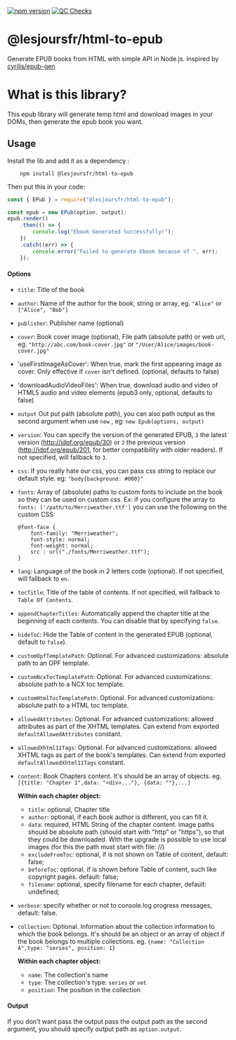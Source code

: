[![npm version](https://badge.fury.io/js/@lesjoursfr%2Fhtml-to-epub.svg)](https://badge.fury.io/js/@lesjoursfr%2Fhtml-to-epub)
[![QC Checks](https://github.com/lesjoursfr/html-to-epub/actions/workflows/quality-control.yml/badge.svg)](https://github.com/lesjoursfr/html-to-epub/actions/workflows/quality-control.yml)

# @lesjoursfr/html-to-epub

Generate EPUB books from HTML with simple API in Node.js.
Inspired by [cyrilis/epub-gen](https://github.com/cyrilis/epub-gen/)

# What is this library?

This epub library will generate temp html and download images in your DOMs, then generate the epub book you want.

## Usage

Install the lib and add it as a dependency :

```
    npm install @lesjoursfr/html-to-epub
```

Then put this in your code:

```javascript
const { EPub } = require("@lesjoursfr/html-to-epub");

const epub = new EPub(option, output);
epub.render()
	.then(() => {
		console.log("Ebook Generated Successfully!");
	})
	.catch((err) => {
		console.error("Failed to generate Ebook because of ", err);
	});
```

#### Options

- `title`:
  Title of the book
- `author`:
  Name of the author for the book, string or array, eg. `"Alice"` or `["Alice", "Bob"]`
- `publisher`:
  Publisher name (optional)
- `cover`:
  Book cover image (optional), File path (absolute path) or web url, eg. `"http://abc.com/book-cover.jpg"` or `"/User/Alice/images/book-cover.jpg"`
- 'useFirstImageAsCover':
  When true, mark the first appearing image as cover. Only effective if `cover` isn't defined. (optional, defaults to false)
- 'downloadAudioVideoFiles':
  When true, download audio and video of HTML5 audio and video elements (epub3 only, optional, defaults to false)
- `output`
  Out put path (absolute path), you can also path output as the second argument when use `new` , eg: `new Epub(options, output)`
- `version`:
  You can specify the version of the generated EPUB, `3` the latest version (http://idpf.org/epub/30) or `2` the previous version (http://idpf.org/epub/201, for better compatibility with older readers). If not specified, will fallback to `3`.
- `css`:
  If you really hate our css, you can pass css string to replace our default style. eg: `"body{background: #000}"`
- `fonts`:
  Array of (absolute) paths to custom fonts to include on the book so they can be used on custom css. Ex: if you configure the array to `fonts: ['/path/to/Merriweather.ttf']` you can use the following on the custom CSS:

    ```
    @font-face {
        font-family: "Merriweather";
        font-style: normal;
        font-weight: normal;
        src : url("./fonts/Merriweather.ttf");
    }
    ```

- `lang`:
  Language of the book in 2 letters code (optional). If not specified, will fallback to `en`.
- `tocTitle`:
  Title of the table of contents. If not specified, will fallback to `Table Of Contents`.
- `appendChapterTitles`:
  Automatically append the chapter title at the beginning of each contents. You can disable that by specifying `false`.
- `hideToC`:
  Hide the Table of content in the generated EPUB (optional, default to `false`).
- `customOpfTemplatePath`:
  Optional. For advanced customizations: absolute path to an OPF template.
- `customNcxTocTemplatePath`:
  Optional. For advanced customizations: absolute path to a NCX toc template.
- `customHtmlTocTemplatePath`:
  Optional. For advanced customizations: absolute path to a HTML toc template.
- `allowedAttributes`:
  Optional. For advanced customizations: allowed attributes as part of the XHTML templates. Can extend from exported `defaultAllowedAttributes` constant.
- `allowedXhtml11Tags`:
  Optional. For advanced customizations: allowed XHTML tags as part of the book's templates. Can extend from exported `defaultAllowedXhtml11Tags` constant.
- `content`:
  Book Chapters content. It's should be an array of objects. eg. `[{title: "Chapter 1",data: "<div>..."}, {data: ""},...]`

    **Within each chapter object:**
    - `title`:
      optional, Chapter title
    - `author`:
      optional, if each book author is different, you can fill it.
    - `data`:
      required, HTML String of the chapter content. image paths should be absolute path (should start with "http" or "https"), so that they could be downloaded. With the upgrade is possible to use local images (for this the path must start with file: //)
    - `excludeFromToc`:
      optional, if is not shown on Table of content, default: false;
    - `beforeToc`:
      optional, if is shown before Table of content, such like copyright pages. default: false;
    - `filename`:
      optional, specify filename for each chapter, default: undefined;

- `verbose`:
  specify whether or not to console.log progress messages, default: false.
- `collection`:
  Optional. Information about the collection information to which the book belongs. It's should be an object or an array of object if the book belongs to multiple collections. eg. `{name: "Collection A",type: "series", position: 1}`

    **Within each chapter object:**
    - `name`:
      The collection's name
    - `type`:
      The collection's type: `series` or `set`
    - `position`:
      The position in the collection

#### Output

If you don't want pass the output pass the output path as the second argument, you should specify output path as `option.output`.

